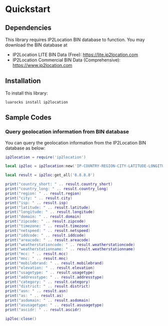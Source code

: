 # Quickstart

## Dependencies

This library requires IP2Location BIN database to function. You may
download the BIN database at

-   IP2Location LITE BIN Data (Free): <https://lite.ip2location.com>
-   IP2Location Commercial BIN Data (Comprehensive):
    <https://www.ip2location.com>

## Installation

To install this library:

```
luarocks install ip2location
```

## Sample Codes

### Query geolocation information from BIN database

You can query the geolocation information from the IP2Location BIN database as below:

```lua
ip2location = require('ip2location')

local ip2loc = ip2location:new('IP-COUNTRY-REGION-CITY-LATITUDE-LONGITUDE-ZIPCODE-TIMEZONE-ISP-DOMAIN-NETSPEED-AREACODE-WEATHER-MOBILE-ELEVATION-USAGETYPE-ADDRESSTYPE-CATEGORY-DISTRICT-ASN.BIN')

local result = ip2loc:get_all('8.8.8.8')

print("country_short: " .. result.country_short)
print("country_long: " .. result.country_long)
print("region: " .. result.region)
print("city: " .. result.city)
print("isp: " .. result.isp)
print("latitude: " .. result.latitude)
print("longitude: " .. result.longitude)
print("domain: " .. result.domain)
print("zipcode: " .. result.zipcode)
print("timezone: " .. result.timezone)
print("netspeed: " .. result.netspeed)
print("iddcode: " .. result.iddcode)
print("areacode: " .. result.areacode)
print("weatherstationcode: " .. result.weatherstationcode)
print("weatherstationname: " .. result.weatherstationname)
print("mcc: " .. result.mcc)
print("mnc: " .. result.mnc)
print("mobilebrand: " .. result.mobilebrand)
print("elevation: " .. result.elevation)
print("usagetype: " .. result.usagetype)
print("addresstype: " .. result.addresstype)
print("category: " .. result.category)
print("district: " .. result.district)
print("asn: " .. result.asn)
print("as: " .. result.as)
print("asdomain: " .. result.asdomain)
print("asusagetype: " .. result.asusagetype)
print("ascidr: " .. result.ascidr)

ip2loc:close()
```